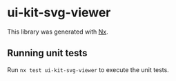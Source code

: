 # ui-kit-svg-viewer

This library was generated with [Nx](https://nx.dev).

## Running unit tests

Run `nx test ui-kit-svg-viewer` to execute the unit tests.
